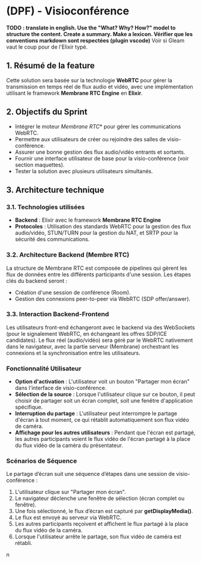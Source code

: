 # (DPF) - Visioconférence
**TODO : translate in english. Use the "What? Why? How?" model to structure the content. Create a summary. Make a lexicon. Vérifier que les conventions markdown sont respectées (plugin vscode)** Voir si Gleam vaut le coup pour de l'Elixir typé.

## 1. Résumé de la feature

Cette solution sera basée sur la technologie **WebRTC** pour gérer la transmission en temps réel de flux audio et vidéo, avec une implémentation utilisant le framework **Membrane RTC Engine** en **Elixir**.

## 2. Objectifs du Sprint
- Intégrer le moteur *Membrane RTC** pour gérer les communications WebRTC.
- Permettre aux utilisateurs de créer ou rejoindre des salles de visio-conférence.
- Assurer une bonne gestion des flux audio/vidéo entrants et sortants.
- Fournir une interface utilisateur de base pour la visio-conférence (voir section maquettes).
- Tester la solution avec plusieurs utilisateurs simultanés.


## 3. Architecture technique

### 3.1. Technologies utilisées
- **Backend** : Elixir avec le framework **Membrane RTC Engine**
- **Protocoles** : Utilisation des standards WebRTC pour la gestion des flux audio/vidéo, STUN/TURN pour la gestion du NAT, et SRTP pour la sécurité des communications.

### 3.2. Architecture Backend (Membre RTC)

La structure de Membrane RTC est composée de pipelines qui gèrent les flux de données entre les différents participants d'une session. Les étapes clés du backend seront :
- Création d'une session de conférence (Room).
- Gestion des connexions peer-to-peer via WebRTC (SDP offer/answer).

### 3.3. Interaction Backend-Frontend

Les utilisateurs front-end échangeront avec le backend via des WebSockets (pour le signalement WebRTC, en échangeant les offres SDP/ICE candidates). Le flux réel (audio/vidéo) sera géré par le WebRTC nativement dans le navigateur, avec la partie serveur (Membrane) orchestrant les connexions et la synchronisation entre les utilisateurs.

### Fonctionnalité Utilisateur
- **Option d'activation** : L'utilisateur voit un bouton "Partager mon écran" dans l'interface de visio-conférence.
- **Sélection de la source** : Lorsque l'utilisateur clique sur ce bouton, il peut choisir de partager soit un écran complet, soit une fenêtre d'application spécifique.
- **Interruption du partage** : L'utilisateur peut interrompre le partage d'écran à tout moment, ce qui rétablit automatiquement son flux vidéo de caméra.
- **Affichage pour les autres utilisateurs** : Pendant que l'écran est partagé, les autres participants voient le flux vidéo de l'écran partagé à la place du flux vidéo de la caméra du présentateur.


### Scénarios de Séquence
Le partage d’écran suit une séquence d’étapes dans une session de visio-conférence :
1. L'utilisateur clique sur "Partager mon écran".
2. Le navigateur déclenche une fenêtre de sélection (écran complet ou fenêtre).
3. Une fois sélectionné, le flux d’écran est capturé par **getDisplayMedia()**.
4. Le flux est envoyé au serveur via WebRTC.
5. Les autres participants reçoivent et affichent le flux partagé à la place du flux vidéo de la caméra.
6. Lorsque l'utilisateur arrête le partage, son flux vidéo de caméra est rétabli.

n
